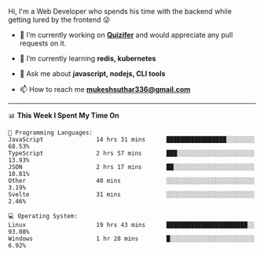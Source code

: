 Hi, I'm a Web Developer who spends his time with the backend while getting lured by the frontend 😜

- 🔭 I’m currently working on **[Quizifer](https://github.com/SutharMukesh/Quizifer/)** and would appreciate any pull requests on it.

- 🌱 I’m currently learning **redis, kubernetes**

- 💬 Ask me about **javascript, nodejs, CLI tools**

- 📫 How to reach me **mukeshsuthar336@gmail.com**

---
<!--START_SECTION:waka-->
📊 **This Week I Spent My Time On** 

```text
💬 Programming Languages: 
JavaScript               14 hrs 31 mins      █████████████████░░░░░░░░   68.53% 
TypeScript               2 hrs 57 mins       ███░░░░░░░░░░░░░░░░░░░░░░   13.93% 
JSON                     2 hrs 17 mins       ██░░░░░░░░░░░░░░░░░░░░░░░   10.81% 
Other                    40 mins             ░░░░░░░░░░░░░░░░░░░░░░░░░   3.19% 
Svelte                   31 mins             ░░░░░░░░░░░░░░░░░░░░░░░░░   2.46%

💻 Operating System: 
Linux                    19 hrs 43 mins      ███████████████████████░░   93.08% 
Windows                  1 hr 28 mins        █░░░░░░░░░░░░░░░░░░░░░░░░   6.92%

```


<!--END_SECTION:waka-->
